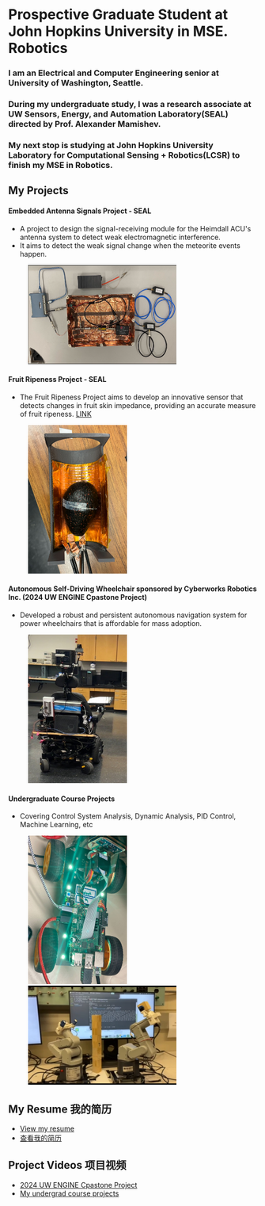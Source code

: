 #   Prospective Graduate Student at John Hopkins University in MSE. Robotics

###   I am an Electrical and Computer Engineering senior at University of Washington, Seattle. 
###   During my undergraduate study, I was a research associate at UW Sensors, Energy, and Automation Laboratory(SEAL) directed by Prof. Alexander Mamishev.
###   My next stop is studying at John Hopkins University Laboratory for Computational Sensing + Robotics(LCSR) to finish my MSE in Robotics.

## My Projects
#### Embedded Antenna Signals Project - SEAL
- A project to design the signal-receiving module for the Heimdall ACU's antenna system to detect weak electromagnetic interference.
- It aims to detect the weak signal change when the meteorite events happen.
  
<figure class="third">
    <img src="images/antenna.png" width="300" height="200" alt="AltText" />
</figure>

#### Fruit Ripeness Project - SEAL
- The Fruit Ripeness Project aims to develop an innovative sensor that detects changes in fruit skin impedance, providing an accurate measure of fruit ripeness. [LINK](https://www.uwseal.org/project-showcase/)
  
<figure class="third">
    <img src="images/fruit sensor.jpg" width="200" height="300" alt="AltText" />
</figure>   

#### Autonomous Self-Driving Wheelchair sponsored by Cyberworks Robotics Inc. (2024 UW ENGINE Cpastone Project)
- Developed a robust and persistent autonomous navigation system for power wheelchairs that is affordable for mass adoption.

<figure class="third">
    <img src="images/wheelchair.jpg" width="200" height="300" alt="AltText" />
</figure>   

#### Undergraduate Course Projects
- Covering Control System Analysis, Dynamic Analysis, PID Control, Machine Learning, etc

<figure class="third">
    <img src="images/freenove car.jpg" width="200" height="300" alt="AltText" /><img src="images/arms.png" width="300" height="200" alt="AltText" />
</figure>
    
## My Resume 我的简历
- [View my resume](Resume.pdf)
- [查看我的简历](Resume2.pdf)

## Project Videos 项目视频
- [2024 UW ENGINE Cpastone Project](https://youtu.be/KzpJeC7L7hM)
- [My undergrad course projects](https://youtu.be/1jFw59NL1z8)

